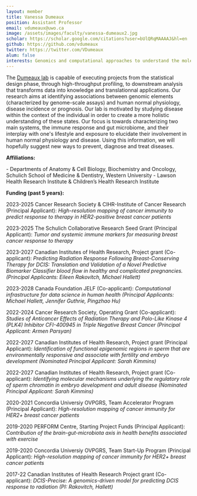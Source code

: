 ```yaml
---
layout: member
title: Vanessa Dumeaux 
position: Assistant Professor
email: vdumeaux@uwo.ca
image: /assets/images/faculty/vanessa-dumeaux2.jpg
scholar: https://scholar.google.com/citations?user=bUlQRqMAAAAJ&hl=en
github: https://github.com/vdumeaux
twitter: https://twitter.com/VDumeaux
alum: false
interests: Genomics and computational approaches to understand the molecular aspects of human physiology and disease incidence/prognosis in the context of the individual (e.g. immune response, microbiome).
---
```


The [Dumeaux lab](https://lab-dumeaux.science/) is capable of executing projects from the statistical design phase, through high-throughput profiling, to downstream analysis that transforms data into knowledge and translationnal applications. Our research aims at identifying associations between genomic elements (characterized by genome-scale assays) and human normal physiology, disease incidence or prognosis. Our lab is motivated by studying disease within the context of the individual in order to create a more holistic understanding of these states. Our focus is towards characterizing two main systems, the immune response and gut microbiome, and their interplay with one's lifestyle and exposure to elucidate their involvement in human normal physiology and disease. Using this information, we will hopefully suggest new ways to prevent, diagnose and treat diseases.


<p style="text-align: justify;"><strong>Affiliations:</strong></p>
- Departments of Anatomy & Cell Biology, Biochemistry and Oncology, Schulich School of Medicine & Dentistry, Western University
- Lawson Health Research Institute & Children’s Health Research Institute


<p style="text-align: justify;"><strong>Funding (past 5 years):</strong></p>
<p>2023-2025 Cancer Research Society & CIHR-Institute of Cancer Research (Principal Applicant): <em>High-resolution mapping of cancer immunity to predict response to therapy in HER2-positive breast cancer patients</em></p>
<p>2023-2025 The Schulich Collaborative Research Seed Grant (Principal Applicant): <em>Tumor and systemic immune markers for measuring breast cancer response to therapy</em></p>
<p>2023-2027 Canadian Institutes of Health Research, Project grant (Co-applicant): <em>Predicting Radiation Response Following Breast-Conserving Therapy for DCIS: Translation and Validation of a Novel Predictive Biomarker Classifier blood flow in healthy and complicated pregnancies. (Principal Applicants: Eileen Rakovitch, Michael Hallett)</em></p>
<p>2023-2028 Canada Foundation JELF (Co-applicant): <em>Computational infrastructure for data science in human health (Principal Applicants: Michael Hallett, Jennifer Guthrie, Pingzhao Hu)</em></p>
<p>2022-2024 Cancer Research Society, Operating Grant (Co-applicant): <em>Studies of Anticancer Effects of Radiation Therapy and Polo-Like Kinase 4 (PLK4) Inhibitor CFI-400945 in Triple Negative Breast Cancer (Principal Applicant: Armen Parsyan)</em></p>
<p>2022-2027 Canadian Institutes of Health Research, Project grant (Principal Applicant): <em>Identification of functional epigenomic regions in sperm that are environmentally responsive and associate with fertility and embryo development (Nominated Principal Applicant: Sarah Kimmins)</em></p>
<p>2022-2027 Canadian Institutes of Health Research, Project grant (Co-applicant): <em>Identifying molecular mechanisms underlying the regulatory role of sperm chromatin in embryo development and adult disease (Nominated Principal Applicant: Sarah Kimmins)</em></p>
<p>2020-2021 Concordia Universiy OVPGRS, Team Accelerator Program (Principal Applicant): <em>High-resolution mapping of cancer immunity for HER2+ breast cancer patients</em></p>
<p>2019-2020 PERFORM Centre, Starting Project Funds (Principal Applicant): <em>Contribution of the brain-gut-microbiota axis in health benefits associated with exercise</em></p>
<p>2019-2020 Concordia Universiy OVPGRS, Team Start-Up Program (Principal Applicant): <em>High-resolution mapping of cancer immunity for HER2+ breast cancer patients</em></p>
<p>2017-22 Canadian Institutes of Health Research Project grant (Co-applicant): <em>DCIS-Precise: A genomics-driven model for predicting DCIS response to radiation (PI: Rakovitch, Hallett)</em></p>
